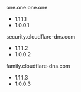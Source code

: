 
one.one.one.one

  * 1.1.1.1
  * 1.0.0.1


security.cloudflare-dns.com

  * 1.1.1.2
  * 1.0.0.2


family.cloudflare-dns.com

  * 1.1.1.3
  * 1.0.0.3

